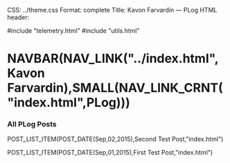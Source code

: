 CSS: ../theme.css
Format: complete
Title: Kavon Farvardin — PLog
HTML header: <link rel="icon" type="image/png" href="../images/duck.png" />

#include "telemetry.html"
#include "utils.html"

NAVBAR(NAV_LINK("../index.html",Kavon Farvardin),SMALL(NAV_LINK_CRNT("index.html",PLog)))
====================

<!-- handy guide: https://github.com/fletcher/MultiMarkdown/wiki/MultiMarkdown-Syntax-Guide -->

### All PLog Posts

POST_LIST_ITEM(POST_DATE(Sep,02,2015),Second Test Post,"index.html")

POST_LIST_ITEM(POST_DATE(Sep,01,2015),First Test Post,"index.html")
